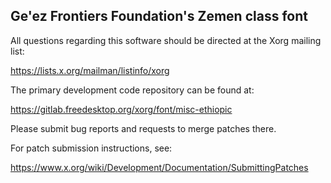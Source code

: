Ge'ez Frontiers Foundation's Zemen class font
---------------------------------------------

All questions regarding this software should be directed at the
Xorg mailing list:

  https://lists.x.org/mailman/listinfo/xorg

The primary development code repository can be found at:

  https://gitlab.freedesktop.org/xorg/font/misc-ethiopic

Please submit bug reports and requests to merge patches there.

For patch submission instructions, see:

  https://www.x.org/wiki/Development/Documentation/SubmittingPatches

